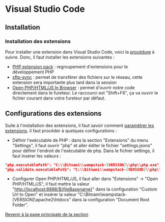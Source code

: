 # Visual Studio Code

## Installation



### Installation des extensions

Pour installer une extension dans Visual Studio Code, voici la [procédure](https://code.visualstudio.com/docs/editor/extension-gallery) à suivre. Donc, il faut installer les extensions suivantes :

- [PHP extension pack](https://marketplace.visualstudio.com/items?itemName=felixfbecker.php-pack) : regroupement d'extensions pour le développement PHP
- [sftp-sync](https://marketplace.visualstudio.com/items?itemName=liximomo.sftp) :  permet de transférer des fichiers sur le réseau, cette extension sera importante plus tard dans la session
- [Open PHP/HTML/JS In Browser](https://marketplace.visualstudio.com/items?itemName=PrimaFuture.open-php-html-js-in-browser) : permet d'ouvrir notre code directement dans le fureteur. Le raccourci est "Shift+F6", ça va ouvrir le fichier courant dans votre fureteur par défaut.

## Configurations des extensions

Suite à l'installation des extensions, il faut savoir comment [paramétrer les extensions](https://code.visualstudio.com/docs/getstarted/settings). il faut procéder à quelques configurations :

- Définir l'exécutable de PHP : dans la section "Extensions" du menu "Settings", il faut ouvrir "php" et aller éditer le fichier "settings.jsons" pour définir l'endroit de l'exécutable de php. Dans le fichier settings, il faut insérer les valeurs :

```json
"php.executablePath": "C:\\Bitnami\\wampstack-[VERSION]\\php\\php.exe",
"php.validate.executablePath": "C:\\Bitnami\\wampstack-[VERSION]\\php\\php.exe"
```

- Configurer Open PHP/HTML/JS, il faut aller dans "Extensions" -> "Open PHP/HTML/JS", il faut mettre la valeur "<http://localhost:8888/${fileBasename}>" dans la configuration "Custom Url to Open" et insérer la valeur "C:\Bitnami\wampstack-[VERSION]\apache2\htdocs" dans la configuration "Document Root Folder".

[Revenir à la page principale de la section](README.md)
